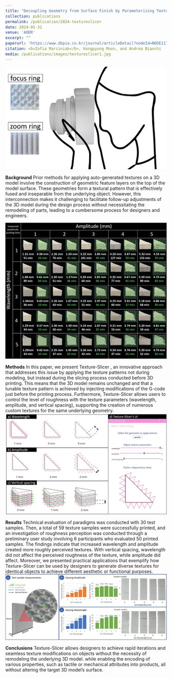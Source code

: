 ```yaml
---
title: "Decoupling Geometry from Surface Finish by Parameterizing Texture Directly in G-code for Fused Deposition Modeling (FDM) Printing"
collection: publications
permalink: /publication/2024-textureslicer
date: 2024-05-31
venue: 'AODR'
excerpt: ""
paperurl: 'https://www.dbpia.co.kr/journal/articleDetail?nodeId=NODE11791232'
citation: <b>Zofia Marciniak</b>, Kongpyung Moon, and Andrea Bianchi
media: /publications/images/textureslicer1.jpg
---
```

<img src='images/textureslicer1.jpg'>

**Background**  Prior  methods  for  applying  auto-generated  textures  on  a  3D  model  involve  the  construction of geometric feature layers on the top of the model surface. These geometries form a textural pattern that is effectively fused and inseparable from the underlying object. However, this interconnection makes it challenging to facilitate follow-up adjustments of the 3D model during the design process without necessitating the remodeling of parts, leading to a cumbersome process for designers and engineers.

<img src='images/textureslicer2.jpg'>

**Methods**  In this paper, we present Texture-Slicer , an innovative approach that addresses this issue by  applying  the  texture  patterns  not  during  modeling,  but  instead  during  the  slicing  process  conducted  before 3D printing. This means that the 3D model remains unchanged and that a tunable texture pattern is  achieved  by  injecting  modifications  of  the  G-code  just  before  the  printing  process.  Furthermore,  Texture-Slicer   allows  users  to  control  the  level  of  roughness  with  the  texture  parameters  (wavelength,  amplitude,  and  vertical  spacing),  supporting  the  creation  of  numerous  custom  textures  for  the  same  underlying geometry.  
<img src='images/textureslicer4.jpg'>

**Results**  Technical  evaluation  of  paradigms  was  conducted  with  30  test  samples.  Then,  a  total  of  59 texture samples were successfully printed, and an investigation of roughness perception was conducted through a preliminary user study involving 6 participants who evaluated 50 printed samples. The findings indicate that increased wavelength and amplitude created more roughly perceived textures. With vertical spacing,  wavelength  did  not  affect  the  perceived  roughness  of  the  texture,  while  amplitude  did  affect.  Moreover, we presented practical applications that exemplify how Texture-Slicer  can be used by designers to generate diverse textures for identical objects to achieve different aesthetic or functional purposes.  
<img src='images/textureslicer3.jpg'>

**Conclusions** Texture-Slicer   allows  designers  to  achieve  rapid  iterations  and  seamless  texture  modifications on objects without the necessity of remodeling the underlying 3D model. while enabling the encoding of various properties, such as tactile or mechanical attributes into products, all without altering the target 3D model’s surface.